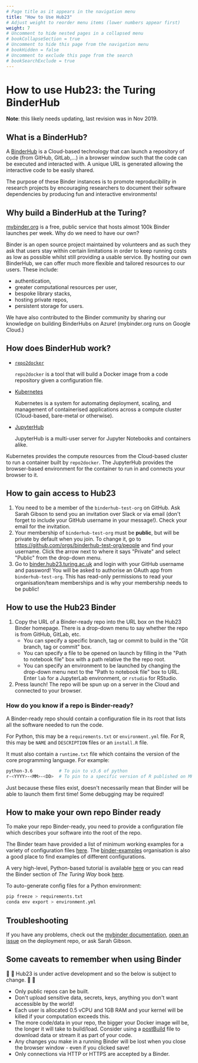 ```yaml
---
# Page title as it appears in the navigation menu
title: "How to Use Hub23"
# Adjust weight to reorder menu items (lower numbers appear first)
weight: 7
# Uncomment to hide nested pages in a collapsed menu
# bookCollapseSection = true
# Uncomment to hide this page from the navigation menu
# bookHidden = false
# Uncomment to exclude this page from the search
# bookSearchExclude = true
---
```


# How to use Hub23: the Turing BinderHub

**Note**: this likely needs updating, last revision was in Nov 2019.

## What is a BinderHub?

A [BinderHub](https://binderhub.readthedocs.io/en/latest/index.html) is a Cloud-based technology that can launch a repository of code (from GitHub, GitLab,...) in a browser window such that the code can be executed and interacted with.
A unique URL is generated allowing the interactive code to be easily shared.

The purpose of these Binder instances is to promote reproducibility in research projects by encouraging researchers to document their software dependencies by producing fun and interactive environments!

## Why build a BinderHub at the Turing?

[mybinder.org](https://mybinder.org/) is a free, public service that hosts almost 100k Binder launches per week.
Why do we need to have our own?

Binder is an open source project maintained by volunteers and as such they ask that users stay within certain limitations in order to keep running costs as low as possible whilst still providing a usable service.
By hosting our own BinderHub, we can offer much more flexible and tailored resources to our users.
These include:

- authentication,
- greater computational resources per user,
- bespoke library stacks,
- hosting private repos,
- persistent storage for users.

We have also contributed to the Binder community by sharing our knowledge on building BinderHubs on Azure!
(mybinder.org runs on Google Cloud.)

## How does BinderHub work?

- [`repo2docker`](https://repo2docker.readthedocs.io/en/latest/?badge=latest)

  `repo2docker` is a tool that will build a Docker image from a code repository given a configuration file.

- [Kubernetes](https://kubernetes.io/)

  Kubernetes is a system for automating deployment, scaling, and management of containerised applications across a compute cluster (Cloud-based, bare-metal or otherwise).

- [JupyterHub](https://jupyter.org/hub)

  JupyterHub is a multi-user server for Jupyter Notebooks and containers alike.

Kubernetes provides the compute resources from the Cloud-based cluster to run a container built by `repo2docker`.
The JupyterHub provides the browser-based environment for the container to run in and connects your browser to it.

## How to gain access to Hub23

1. You need to be a member of the `binderhub-test-org` on GitHub.
   Ask Sarah Gibson to send you an invitation over Slack or via email (don't forget to include your GitHub username in your message!).
   Check your email for the invitation.
1. Your membership of `binderhub-test-org` must be **public**, but will be private by default when you join.
   To change it, go to <https://github.com/orgs/binderhub-test-org/people> and find your username.
   Click the arrow next to where it says "Private" and select "Public" from the drop-down menu.
1. Go to [binder.hub23.turing.ac.uk](http://binder.hub23.turing.ac.uk) and login with your GitHub username and password!
   You will be asked to authorise an OAuth app from `binderhub-test-org`.
   This has read-only permissions to read your organisation/team memberships and is why your membership needs to be public!

## How to use the Hub23 Binder

1. Copy the URL of a Binder-ready repo into the URL box on the Hub23 Binder homepage.
   There is a drop-down menu to say whether the repo is from GitHub, GitLab, etc.
   - You can specify a specific branch, tag or commit to build in the "Git branch, tag or commit" box.
   - You can specify a file to be opened on launch by filling in the "Path to notebook file" box with a path relative the the repo root.
   - You can specify an environment to be launched by changing the drop-down menu next to the "Path to notebook file" box to URL.
     Enter `lab` for a JupyterLab environment, or `rstudio` for RStudio.
1. Press launch!
   The repo will be spun up on a server in the Cloud and connected to your browser.

### How do you know if a repo is Binder-ready?

A Binder-ready repo should contain a configuration file in its root that lists all the software needed to run the code.

For Python, this may be a `requirements.txt` or `environment.yml` file.
For R, this may be `NAME` and `DESCRIPTION` files or an `install.R` file.

It must also contain a `runtime.txt` file which contains the version of the core programming language.
For example:

```bash
python-3.6          # To pin to v3.6 of python
r-<YYYY>-<MM>-<DD>  # To pin to a specific version of R published on MRAN
```

Just because these files exist, doesn't necessarily mean that Binder will be able to launch them first time!
Some debugging may be required!

## How to make your own repo Binder ready

To make your repo Binder-ready, you need to provide a configuration file which describes your software into the root of the repo.

The Binder team have provided a list of minimum working examples for a variety of configuration files [here](https://mybinder.readthedocs.io/en/latest/config_files.html#configuration-files).
The [binder-examples](https://github.com/binder-examples) organisation is also a good place to find examples of different configurations.

A very high-level, Python-based tutorial is available [here](https://bit.ly/zero-to-binder-solo) or you can read the Binder section of _The Turing Way_ book [here](https://the-turing-way.netlify.com/reproducible_environments/reproducible_environments.html#binder-1).

To auto-generate config files for a Python environment:

```bash
pip freeze > requirements.txt
conda env export > environment.yml
```

## Troubleshooting

If you have any problems, check out the [mybinder documentation](https://mybinder.readthedocs.io/en/latest/), [open an issue](https://github.com/alan-turing-institute/hub23-deploy/issues/new) on the deployment repo, or ask Sarah Gibson.

## Some caveats to remember when using Binder

🚧 🚧 Hub23 is under active development and so the below is subject to change. 🚧 🚧

- Only public repos can be built.
- Don't upload sensitive data, secrets, keys, anything you don't want accessible by the world!
- Each user is allocated 0.5 vCPU and 1GB RAM and your kernel will be killed if your computation exceeds this.
- The more code/data in your repo, the bigger your Docker image will be, the longer it will take to build/load.
  Consider using a [postBuild](https://mybinder.readthedocs.io/en/latest/config_files.html#postbuild-run-code-after-installing-the-environment) file to download data or stream it as part of your code.
- Any changes you make in a running Binder will be lost when you close the browser window - even if you clicked save!
- Only connections via HTTP or HTTPS are accepted by a Binder.
